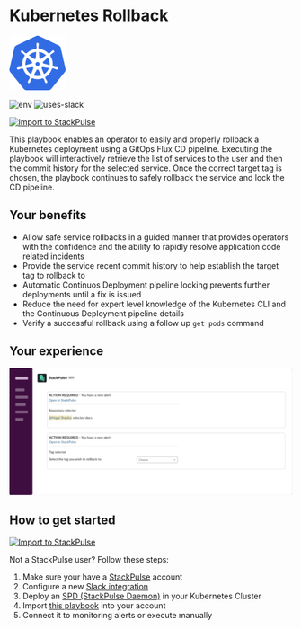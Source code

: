 # Kubernetes Rollback

<img src="https://github.com/kubernetes/kubernetes/raw/master/logo/logo.png" width="100">

![env](https://img.shields.io/static/v1?label=env&message=Kubernetes&style=flat&logo=Kubernetes&color=326CE5)
![uses-slack](https://img.shields.io/static/v1?label=uses&message=Slack&style=flat&logo=slack&color=4A154B)

[![Import to StackPulse](../../images/open_in_stackpulse.svg)](https://app.stackpulse.io/playbook/create?tab=playbook#https://github.com/stackpulse/playbooks/blob/master/kubernetes/rollback/playbook.yaml)

This playbook enables an operator to easily and properly rollback a Kubernetes deployment using a GitOps Flux CD pipeline. Executing the playbook will interactively retrieve the list of services to the user and then the commit history for the selected service. Once the correct target tag is chosen, the playbook continues to safely rollback the service and lock the CD pipeline.

## Your benefits

- Allow safe service rollbacks in a guided manner that provides operators with the confidence and the ability to rapidly resolve application code related incidents
- Provide the service recent commit history to help establish the target tag to rollback to
- Automatic Continuos Deployment pipeline locking prevents further deployments until a fix is issued
- Reduce the need for expert level knowledge of the Kubernetes CLI and the Continuous Deployment pipeline details
- Verify a successful rollback using a follow up `get pods` command

## Your experience

![slack_screenshot](../../images/k8s_rollback.png)

## How to get started

[![Import to StackPulse](../../images/open_in_stackpulse.svg)](https://app.stackpulse.io/playbook/create?tab=playbook#https://github.com/stackpulse/playbooks/blob/master/kubernetes/rollback/playbook.yaml)

Not a StackPulse user? Follow these steps:

1. Make sure your have a [StackPulse](https://stackpulse.com/get-started) account
2. Configure a  new [Slack integration](https://docs.stackpulse.io/getting_started/#step-3-configure-a-new-slack-integration)
3. Deploy an [SPD (StackPulse Daemon)](https://docs.stackpulse.io/spds/) in your Kubernetes Cluster
4. Import [this playbook](https://app.stackpulse.io/playbooks) into your account
5. Connect it to monitoring alerts or execute manually
